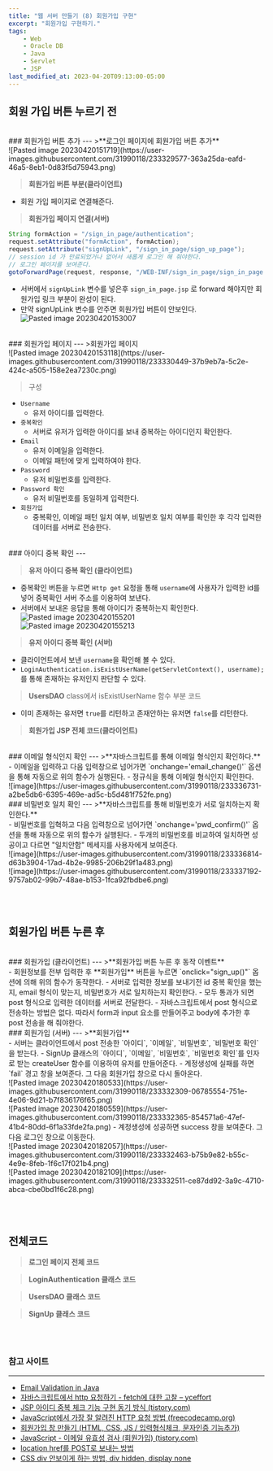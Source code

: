 ```yaml
---
title: "웹 서버 만들기 (8) 회원가입 구현"
excerpt: "회원가입 구현하기."
tags:
    - Web
    - Oracle DB
    - Java
    - Servlet
    - JSP
last_modified_at: 2023-04-20T09:13:00-05:00
---
```

## 회원 가입 버튼 누르기 전

<br>
### 회원가입 버튼 추가
---
>**로그인 페이지에 회원가입 버튼 추가**<br>![Pasted image 20230420151719](https://user-images.githubusercontent.com/31990118/233329577-363a25da-eafd-46a5-8eb1-0d83f5d75943.png)


>**회원가입 버튼 부분(클라이언트)**<br><script src="https://gist.github.com/MinGyu2/e0ee562997986b0cc8fd8d4c1cd4433a.js"></script>
- 회원 가입 페이지로 연결해준다.


>**회원가입 페이지 연결(서버)**
```java
String formAction = "/sign_in_page/authentication";
request.setAttribute("formAction", formAction);
request.setAttribute("signUpLink", "/sign_in_page/sign_up_page");
// session id 가 만료되었거나 없어서 새롭게 로그인 해 줘야한다.
// 로그인 페이지를 보여준다.
gotoForwardPage(request, response, "/WEB-INF/sign_in_page/sign_in_page.jsp");
```
- 서버에서 `signUpLink` 변수를 넣은후 `sign_in_page.jsp` 로 forward 해야지만 회원가입 링크 부분이 완성이 된다.
- 만약 signUpLink 변수를 안주면 회원가입 버튼이 안보인다.<br>![Pasted image 20230420153007](https://user-images.githubusercontent.com/31990118/233330281-cb605b66-ab9a-4335-bd36-b76aea157fde.png)



<br>
### 회원가입 페이지
---
>회원가입 페이지<br>![Pasted image 20230420153118](https://user-images.githubusercontent.com/31990118/233330449-37b9eb7a-5c2e-424c-a505-158e2ea7230c.png)


>구성
- `Username` 
	- 유저 아이디를 입력한다.
- `중복확인`
	- 서버로 유저가 입력한 아이디를 보내 중복하는 아이디인지 확인한다.
- `Email`
	- 유저 이메일을 입력한다.
	- 이메일 패턴에 맞게 입력하여야 한다.
- `Password`
	- 유저 비밀번호를 입력한다.
- `Password 확인`
	- 유저 비밀번호를 동일하게 입력한다.
- `회원가입`
	- 중복확인, 이메일 패턴 일치 여부, 비밀번호 일치 여부를 확인한 후 각각 입력한 데이터를 서버로 전송한다.

<br>
### 아이디 중복 확인
---

>**유저 아이디 중복 확인 (클라이언트)**<br><script src="https://gist.github.com/MinGyu2/05f9fea7bbc9fab773e3fa6ce86fa623.js"></script>
- 중복확인 버튼을 누르면 `Http get` 요청을 통해 `username`에 사용자가 입력한 id를 넣어 중복확인 서버 주소를 이용하여 보낸다.
- 서버에서 보내온 응답을 통해 아이디가 중복하는지 확인한다.<br>![Pasted image 20230420155201](https://user-images.githubusercontent.com/31990118/233331834-0ad61a19-546a-418d-a474-c6fce7c81f2f.png)<br>![Pasted image 20230420155213](https://user-images.githubusercontent.com/31990118/233331879-4bf2dff8-c9e8-4d3c-98b8-03ab84536a4a.png)

>**유저 아이디 중복 확인 (서버)**<br><script src="https://gist.github.com/MinGyu2/98d645f481a935817b22cbeb249f7e08.js"></script>
- 클라이언트에서 보낸 `username`을 확인해 볼 수 있다.
- `LoginAuthentication.isExistUserName(getServletContext(), username);` 를 통해 존재하는 유저인지 판단할 수 있다.<br><script src="https://gist.github.com/MinGyu2/738f5d2240625fccce92b5213fcaabb3.js"></script>

>**UsersDAO** class에서 isExistUserName 함수 부분 코드<br><script src="https://gist.github.com/MinGyu2/363caaa55ac904382e56c801dcce6b35.js"></script>
- 이미 존재하는 유저면 `true`를 리턴하고 존재안하는 유저면 `false`를 리턴한다.

>**회원가입 JSP 전체 코드(클라이언트)**<br><script src="https://gist.github.com/MinGyu2/d8e184b74e83a72c4772e20e6c42d159.js"></script>

<br>
### 이메일 형식인지 확인
---
>**자바스크립트를 통해 이메일 형식인지 확인하다.**<br><script src="https://gist.github.com/MinGyu2/485eceb2ce9abaf1c97ef67bcf0bc371.js"></script>
- 이메일을 입력하고 다음 입력창으로 넘어가면 `onchange='email_change()'` 옵션을 통해 자동으로 위의 함수가 실행된다. 
- 정규식을 통해 이메일 형식인지 확인한다.<br>![image](https://user-images.githubusercontent.com/31990118/233336731-a2be5db6-6395-469e-ad5c-b5d481f752fe.png)

<br>
### 비밀번호 일치 확인
---
>**자바스크립트를 통해 비밀번호가 서로 일치하는지 확인한다.**<br><script src="https://gist.github.com/MinGyu2/ec8eb649562e27a5f05c92c7b92b50e3.js"></script>
- 비밀번호를 입혁하고 다음 입력창으로 넘어가면 `onchange='pwd_confirm()'` 옵션을 통해 자동으로 위의 함수가 실행된다.
- 두개의 비밀번호를 비교하여 일치하면 성공이고 다르면 "일치안함" 메세지를 사용자에게 보여준다.<br>![image](https://user-images.githubusercontent.com/31990118/233336814-d63b3904-17ad-4b2e-9985-206b29f1a483.png)
<br>![image](https://user-images.githubusercontent.com/31990118/233337192-9757ab02-99b7-48ae-b153-1fca92fbdbe6.png)


<br><br>
## 회원가입 버튼 누른 후 

<br>
### 회원가입 (클라이언트)
---
>**회원가입 버튼 누른 후 동작 이벤트**<br><script src="https://gist.github.com/MinGyu2/31a2b857fcfac7617b3cbfb255089626.js"></script>
- 회원정보를 전부 입력한 후 **회원가입** 버튼을 누르면 `onclick="sign_up()"` 옵션에 의해 위의 함수가 동작한다.
- 서버로 입력한 정보를 보내기전 id 중복 확인을 했는지, email 형식이 맞는지, 비밀번호가 서로 일치하는지 확인한다.
- 모두 통과가 되면 post 형식으로 입력한 데이터를 서버로 전달한다.
- 자바스크립트에서 post 형식으로 전송하는 방법은 없다. 따라서 form과 input 요소를 만들어주고 body에 추가한 후 post 전송을 해 줘야한다.

<br>
### 회원가입 (서버)
---
>**회원가입**<br><script src="https://gist.github.com/MinGyu2/274abc0e913bf1d8f71e71363ec033dd.js"></script>
- 서버는 클라이언트에서 post 전송한 `아이디`, `이메일`, `비밀번호`, `비밀번호 확인`을 받는다.
- SignUp 클래스의 `아이디`, `이메일`, `비밀번호`, `비밀번호 확인`를 인자로 받는 createUser 함수를  이용하여 유저를 만들어준다.
- 계정생성에 실패를 하면 `fail` 경고 창을 보여준다. 그 다음 회원가입 창으로 다시 돌아온다.<br>![Pasted image 20230420180533](https://user-images.githubusercontent.com/31990118/233332309-06785554-751e-4e06-9d21-b7f836176f65.png)
<br>![Pasted image 20230420180559](https://user-images.githubusercontent.com/31990118/233332365-854571a6-47ef-41b4-80dd-6f1a33fde2fa.png)
- 계정생성에 성공하면 success 창을 보여준다. 그 다음 로그인 창으로 이동한다.<br>![Pasted image 20230420182057](https://user-images.githubusercontent.com/31990118/233332463-b75b9e82-b55c-4e9e-8feb-1f6c17f021b4.png)
<br>![Pasted image 20230420182109](https://user-images.githubusercontent.com/31990118/233332511-ce87dd92-3a9c-4710-abca-cbe0bd1f6c28.png)


<br><br>
## 전체코드

>**로그인 페이지 전체 코드**<br><script src="https://gist.github.com/MinGyu2/3212b923469a3b72b67a13e6f6b4d51c.js"></script>


>**LoginAuthentication 클래스 코드** <br><script src="https://gist.github.com/MinGyu2/a23d33cdf3ea3337b87849d774a01149.js"></script>


>**UsersDAO 클래스 코드**<br><script src="https://gist.github.com/MinGyu2/af111b0e426e4b9b4067bd1e4e88535f.js"></script>


>**SignUp 클래스 코드**<br><script src="https://gist.github.com/MinGyu2/7025dc86b1a157e32f024cfd84f52c34.js"></script>



<br><br>
### 참고 사이트
---
- [Email Validation in Java](https://www.baeldung.com/java-email-validation-regex)
- [자바스크립트에서 http 요청하기 - fetch에 대한 고찰 – yceffort](https://yceffort.kr/2020/01/think-about-fetch)
- [JSP 아이디 중복 체크 기능 구현 동기 방식 (tistory.com)](https://kang-james.tistory.com/entry/JSP-%EC%95%84%EC%9D%B4%EB%94%94-%EC%A4%91%EB%B3%B5-%EC%B2%B4%ED%81%AC-%EA%B8%B0%EB%8A%A5-%EA%B5%AC%ED%98%84-%EB%8F%99%EA%B8%B0-%EB%B0%A9%EC%8B%9D)
- [JavaScript에서 가장 잘 알려진 HTTP 요청 방법 (freecodecamp.org)](https://www.freecodecamp.org/korean/news/javascripteseo-gajang-jal-alryeojin-http-yoceong-bangbeob-2/)
- [회원가입 창 만들기 (HTML, CSS, JS / 입력형식체크, 문자인증 기능추가)](https://cocoon1787.tistory.com/700)
- [JavaScript - 이메일 유효성 검사 (회원가입) (tistory.com)](https://imthekingofcoding.tistory.com/30)
- [location href를 POST로 보내는 방법](https://blog.naver.com/PostView.nhn?blogId=seonghun7304&logNo=221583410491)
- [CSS div 안보이게 하는 방법, div hidden, display none](http://www.oncode.co.kr/onbr/brd/board/?pgk=/tip/board/view/1/275&lang=ko)
